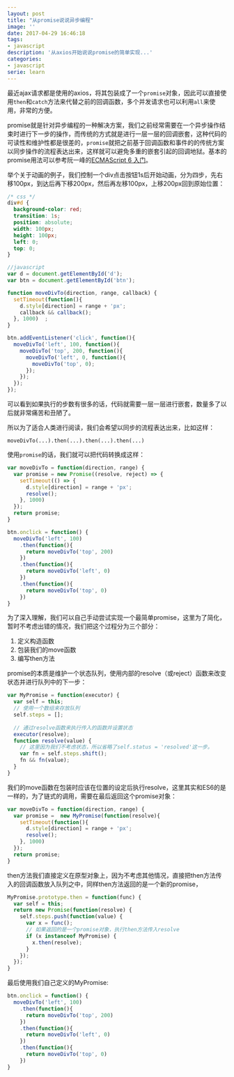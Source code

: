 ```yaml
---
layout: post
title: "从promise说说异步编程"
image: ''
date: 2017-04-29 16:46:18
tags:
- javascript
description: '从axios开始说说promise的简单实现...'
categories:
- javascript
serie: learn
---
```


最近ajax请求都是使用的axios，将其包装成了一个`promise`对象，因此可以直接使用`then`和`catch`方法来代替之前的回调函数，多个并发请求也可以利用`all`来使用，非常的方便。

promise就是针对异步编程的一种解决方案，我们之前经常需要在一个异步操作结束时进行下一步的操作，而传统的方式就是进行一层一层的回调嵌套，这种代码的可读性和维护性都是很差的，`promise`就把之前基于回调函数和事件的的传统方案以同步操作的流程表达出来，这样就可以避免多重的嵌套引起的回调地狱。基本的promise用法可以参考阮一峰的[ECMAScript 6 入门](http://es6.ruanyifeng.com/?search=buffer&x=0&y=0#docs/promise)。

举个关于动画的例子，我们控制一个div点击按钮1s后开始动画，分为四步，先右移100px，到达后再下移200px，然后再左移100px，上移200px回到原始位置：

```css
/* css */
div#d {
  background-color: red;
  transition: 1s;
  position: absolute;
  width: 100px;
  height: 100px;
  left: 0;
  top: 0;
}
```

```javascript
//javascript
var d = document.getElementById('d');
var btn = document.getElementById('btn');

function moveDivTo(direction, range, callback) {
  setTimeout(function(){
    d.style[direction] = range + 'px';
    callback && callback();
  }, 1000)  ;
}

btn.addEventListener('click', function(){
  moveDivTo('left', 100, function(){
    moveDivTo('top', 200, function(){
      moveDivTo('left', 0, function(){
        moveDivTo('top', 0);
      });
    });
  });
});
```

可以看到如果执行的步数有很多的话，代码就需要一层一层进行嵌套，数量多了以后就非常痛苦和丑陋了。

所以为了适合人类进行阅读，我们会希望以同步的流程表达出来，比如这样：

`moveDivTo(...).then(...).then(...).then(...)`

使用`promise`的话，我们就可以把代码转换成这样：

```javascript
var moveDivTo = function(direction, range) {
  var promise = new Promise((resolve, reject) => {
    setTimeout(() => {
      d.style[direction] = range + 'px';
      resolve();
    }, 1000)
  });
  return promise;
}

btn.onclick = function() {
  moveDivTo('left', 100)
    .then(function(){
      return moveDivTo('top', 200)
    })
    .then(function(){
      return moveDivTo('left', 0)
    })
    .then(function(){
      return moveDivTo('top', 0)
    })
}
```

为了深入理解，我们可以自己手动尝试实现一个最简单promise，这里为了简化，暂时不考虑出错的情况，我们把这个过程分为三个部分：

1. 定义构造函数
2. 包装我们的move函数
3. 编写then方法

promise的本质是维护一个状态队列，使用内部的resolve（或reject）函数来改变状态并进行队列中的下一步：

```javascript
var MyPromise = function(executor) {
  var self = this;
  // 使用一个数组来存放队列
  self.steps = [];
  
  // 通过resolve函数来执行传入的函数并设置状态
  executor(resolve);
  function resolve(value) {
    // 这里因为我们不考虑状态，所以省略了self.status = 'resolved'这一步。
    var fn = self.steps.shift();
    fn && fn(value);
  }
}
```

我们的move函数在包装时应该在位置的设定后执行resolve，这里其实和ES6的是一样的，为了链式的调用，需要在最后返回这个promise对象：

```javascript
var moveDivTo = function(direction, range) {
  var promise =  new MyPromise(function(resolve){
    setTimeout(function(){
      d.style[direction] = range + 'px';
      resolve();
    }, 1000)
  });
  return promise;
}
```
then方法我们直接定义在原型对象上，因为不考虑其他情况，直接把then方法传入的回调函数放入队列之中，同样then方法返回的是一个新的promise，

```javascript
MyPromise.prototype.then = function(func) {
  var self = this;
  return new Promise(function(resolve) {
    self.steps.push(function(value) {
      var x = func();
      // 如果返回的是一个promise对象，执行then方法传入resolve
      if (x instanceof MyPromise) {
        x.then(resolve);
      }
    });
  });
}
```

最后使用我们自己定义的MyPromise:

```javascript
btn.onclick = function() {
  moveDivTo('left', 100)
    .then(function(){
      return moveDivTo('top', 200)
    })
    .then(function(){
      return moveDivTo('left', 0)
    })
    .then(function(){
      return moveDivTo('top', 0)
    })
}
```